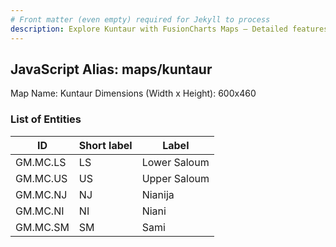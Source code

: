 ```yaml
---
# Front matter (even empty) required for Jekyll to process
description: Explore Kuntaur with FusionCharts Maps – Detailed features for seamless integration. Try now & enhance your data visualization today! 
---
```


## JavaScript Alias: maps/kuntaur

Map Name: Kuntaur
Dimensions (Width x Height): 600x460

### List of Entities

ID | Short label | Label
---|---|---|
GM.MC.LS|LS|Lower Saloum
GM.MC.US|US|Upper Saloum
GM.MC.NJ|NJ|Nianija
GM.MC.NI|NI|Niani
GM.MC.SM|SM|Sami

